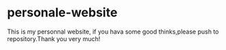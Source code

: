 # personale-website
This is my personnal website, if you hava some good thinks,please push to repository.Thank you very much!
